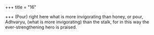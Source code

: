 +++
title = "16"

+++
(Pour) right here what is more invigorating than honey, or pour,  Adhvaryu, (what is more invigorating) than the stalk,
for in this way the ever-strengthening hero is praised.